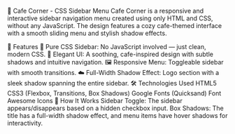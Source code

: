 🌆 Cafe Corner - CSS Sidebar Menu
Cafe Corner is a responsive and interactive sidebar navigation menu created using only HTML and CSS, without any JavaScript. The design features a cozy cafe-themed interface with a smooth sliding menu and stylish shadow effects.

🚀 Features
📑 Pure CSS Sidebar: No JavaScript involved — just clean, modern CSS.
🎨 Elegant UI: A soothing, cafe-inspired design with subtle shadows and intuitive navigation.
🖼️ Responsive Menu: Toggleable sidebar with smooth transitions.
☁️ Full-Width Shadow Effect: Logo section with a sleek shadow spanning the entire sidebar.
🛠️ Technologies Used
HTML5
CSS3 (Flexbox, Transitions, Box Shadows)
Google Fonts (Quicksand)
Font Awesome Icons
🎯 How It Works
Sidebar Toggle: The sidebar appears/disappears based on a hidden checkbox input.
Box Shadows: The title has a full-width shadow effect, and menu items have hover shadows for interactivity.
